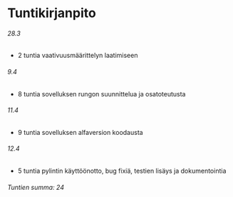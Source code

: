# Tuntikirjanpito

###### 28.3
- 2 tuntia vaativuusmäärittelyn laatimiseen

###### 9.4
- 8 tuntia sovelluksen rungon suunnittelua ja osatoteutusta

###### 11.4
- 9 tuntia sovelluksen alfaversion koodausta

###### 12.4
- 5 tuntia pylintin käyttöönotto, bug fixiä, testien lisäys ja dokumentointia

###### Tuntien summa: 24
